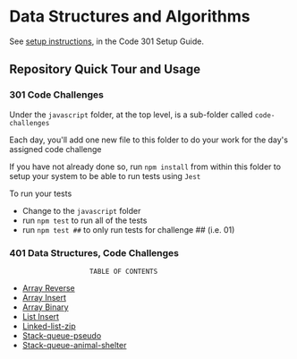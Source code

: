 # Data Structures and Algorithms

See [setup instructions](https://codefellows.github.io/setup-guide/code-301/3-code-challenges), in the Code 301 Setup Guide.

## Repository Quick Tour and Usage

### 301 Code Challenges

Under the `javascript` folder, at the top level, is a sub-folder called `code-challenges`

Each day, you'll add one new file to this folder to do your work for the day's assigned code challenge

If you have not already done so, run `npm install` from within this folder to setup your system to be able to run tests using `Jest`

To run your tests

- Change to the `javascript` folder
- run `npm test` to run all of the tests
- run `npm test ##` to only run tests for challenge ## (i.e. 01)

### 401 Data Structures, Code Challenges

                        TABLE OF CONTENTS

- [Array Reverse](javascript/assets/arrayReverse.png)
- [Array Insert](javascript/assets/insertShiftArray.png)
- [Array Binary](javascript/assets/array-binary-search.png)
- [List Insert](javascript/assets/linked-list-insertions.png)
- [Linked-list-zip](javascript/assets/linked-list-zip.png)
- [Stack-queue-pseudo](javascript/assets/stack-queue-pseudo.png)
- [Stack-queue-animal-shelter](javascript/assets/stack-queue-animal-shelter.png)
